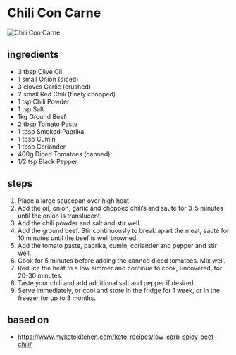 # Chili Con Carne

![Chili Con Carne](https://recipes.ratcliffefamily.org/images/chili-con-carne.jpg)

## ingredients

- 3 tbsp Olive Oil
- 1 small Onion (diced)
- 3 cloves Garlic (crushed)
- 2 small Red Chili (finely chopped)
- 1 tsp Chili Powder
- 1 tsp Salt
- 1kg Ground Beef
- 2 tbsp Tomato Paste
- 1 tbsp Smoked Paprika
- 1 tbsp Cumin
- 1 tbsp Coriander
- 400g Diced Tomatoes (canned)
- 1/2 tsp Black Pepper

## steps

1. Place a large saucepan over high heat.
2. Add the oil, onion, garlic and chopped chili’s and sauté for 3-5 minutes until the onion is translucent.
3. Add the chili powder and salt and stir well.
4. Add the ground beef. Stir continuously to break apart the meat, sauté for 10 minutes until the beef is well browned.
5. Add the tomato paste, paprika, cumin, coriander and pepper and stir well.
6. Cook for 5 minutes before adding the canned diced tomatoes. Mix well.
7. Reduce the heat to a low simmer and continue to cook, uncovered, for 20-30 minutes.
8. Taste your chili and add additional salt and pepper if desired.
9. Serve immediately, or cool and store in the fridge for 1 week, or in the freezer for up to 3 months.

## based on

- https://www.myketokitchen.com/keto-recipes/low-carb-spicy-beef-chili/
